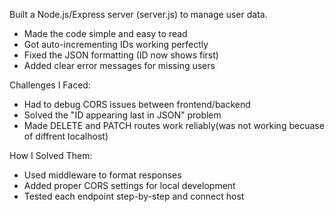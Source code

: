 
Built a Node.js/Express server (server.js) to manage user data.
 - Made the code simple and easy to read
 - Got auto-incrementing IDs working perfectly
 - Fixed the JSON formatting (ID now shows first)
 - Added clear error messages for missing users


Challenges I Faced:
 - Had to debug CORS issues between frontend/backend
 - Solved the "ID appearing last in JSON" problem
 - Made DELETE and PATCH routes work reliably(was not working becuase of diffrent localhost)

How I Solved Them:
 - Used middleware to format responses 
 - Added proper CORS settings for local development
 - Tested each endpoint step-by-step and connect host

